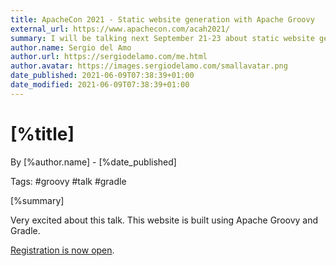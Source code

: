 ```yaml
---
title: ApacheCon 2021 - Static website generation with Apache Groovy
external_url: https://www.apachecon.com/acah2021/
summary: I will be talking next September 21-23 about static website generation.
author.name: Sergio del Amo
author.url: https://sergiodelamo.com/me.html
author.avatar: https://images.sergiodelamo.com/smallavatar.png 
date_published: 2021-06-09T07:38:39+01:00
date_modified: 2021-06-09T07:38:39+01:00
---
```


# [%title]

By [%author.name] - [%date_published]

Tags: #groovy #talk #gradle

[%summary]

Very excited about this talk. This website is built using Apache Groovy and Gradle. 

[Registration is now open]([%external_url]).


